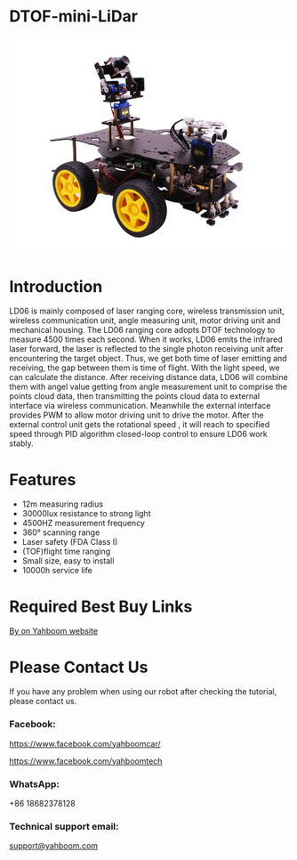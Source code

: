 # DTOF-mini-LiDar
![](https://github.com/YahboomTechnology/RaspberryPi-4WD-Car/blob/master/Yahboom_Pi4WD.png)
# Introduction
LD06 is mainly composed of laser ranging core, wireless transmission unit, wireless communication unit, angle measuring unit, motor driving unit and mechanical housing. The LD06 ranging core adopts DTOF technology to measure 4500 times each second. When it works, LD06 emits the infrared laser forward, the laser is reflected to the single photon receiving unit after encountering the target object. Thus, we get both time of laser emitting and receiving, the gap between them is time of flight. With the light speed, we can calculate the distance. After receiving distance data, LD06 will combine them with angel value getting from angle measurement unit to comprise the points cloud data, then transmitting the points cloud data to external interface via wireless communication. Meanwhile the external interface provides PWM to allow motor driving unit to drive the motor. After the external control unit gets the rotational speed , it will reach to specified speed through PID algorithm closed-loop control to ensure LD06 work stably.
# Features
* 12m measuring radius 
* 30000lux resistance to strong light 
* 4500HZ measurement frequency 
* 360° scanning range 
* Laser safety (FDA Class I)
* (TOF)flight time ranging 
* Small size, easy to install
* 10000h service life

# Required Best Buy Links
[By on Yahboom website](https://category.yahboom.net/products/ld06-dtof)

# Please Contact Us
If you have any problem when using our robot after checking the tutorial, please contact us.

### Facebook: 
https://www.facebook.com/yahboomcar/ 
  
https://www.facebook.com/yahboomtech
### WhatsApp:
+86 18682378128

### Technical support email: 
support@yahboom.com
